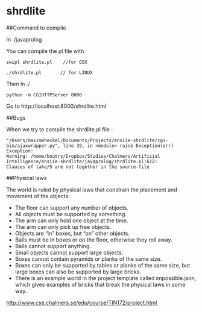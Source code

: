 # shrdlite


##Command to compile

In ./javaprolog

You can compile the pl file with 

    swipl shrdlite.pl    //for OSX

    ./shrdlite.pl       // for LINUX

Then in ./

    python -m CGIHTTPServer 8000

Go to http://localhost:8000/shrdlite.html


##Bugs

When we try to compile the shrdlite.pl file :

    "/Users/maximeheckel/Documents/Projects/ensiie-shrdlite/cgi-bin/ajaxwrapper.py", line 39, in <module> raise Exception(err) 
    Exception:
    Warning: /home/boutry/Dropbox/Studies/Chalmers/Artificial Intelligence/ensiie-shrdlite/javaprolog/shrdlite.pl:612:
	Clauses of take/5 are not together in the source-file


##Physical laws

The world is ruled by physical laws that constrain the placement and movement of the objects:

- The floor can support any number of objects.
- All objects must be supported by something.
- The arm can only hold one object at the time.
- The arm can only pick up free objects.
- Objects are “in” boxes, but “on” other objects.
- Balls must be in boxes or on the floor, otherwise they roll away.
- Balls cannot support anything.
- Small objects cannot support large objects.
- Boxes cannot contain pyramids or planks of the same size.
- Boxes can only be supported by tables or planks of the same size, but large boxes can also be supported by large bricks.
- There is an example world in the project template called impossible.json, which gives examples of bricks that break the physical laws in some way.

http://www.cse.chalmers.se/edu/course/TIN172/project.html
